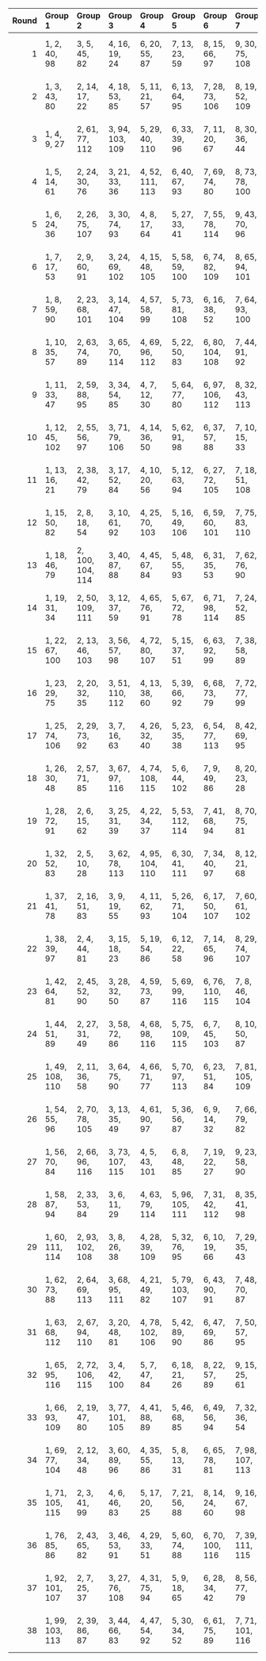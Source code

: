 |   Round | Group 1         | Group 2          | Group 3         | Group 4         | Group 5         | Group 6         | Group 7         | Group 8         | Group 9          | Group 10         | Group 11         | Group 12         | Group 13         | Group 14         | Group 15         | Group 16         | Group 17         | Group 18         | Group 19         | Group 20         | Group 21         | Group 22         | Group 23         | Group 24         | Group 25         | Group 26        | Group 27        | Group 28        | Group 29         |
|--------:|:----------------|:-----------------|:----------------|:----------------|:----------------|:----------------|:----------------|:----------------|:-----------------|:-----------------|:-----------------|:-----------------|:-----------------|:-----------------|:-----------------|:-----------------|:-----------------|:-----------------|:-----------------|:-----------------|:-----------------|:-----------------|:-----------------|:-----------------|:-----------------|:----------------|:----------------|:----------------|:-----------------|
|       1 | 1, 2, 40, 98    | 3, 5, 45, 82     | 4, 16, 19, 24   | 6, 20, 55, 87   | 7, 13, 23, 59   | 8, 15, 66, 97   | 9, 30, 75, 108  | 10, 21, 54, 111 | 11, 64, 65, 106  | 12, 42, 77, 88   | 14, 71, 100, 107 | 17, 76, 89, 92   | 18, 80, 86, 109  | 22, 26, 35, 44   | 25, 73, 94, 96   | 27, 50, 61, 114  | 28, 52, 57, 101  | 29, 56, 83, 99   | 31, 91, 95, 105  | 32, 69, 78, 79   | 33, 58, 74, 113  | 34, 39, 46, 84   | 36, 53, 67, 81   | 37, 63, 93, 116  | 38, 70, 104, 115 | 41, 43, 47, 103 | 48, 51, 60, 68  | 49, 62, 72, 112 | 85, 90, 102, 110 |
|       2 | 1, 3, 43, 80    | 2, 14, 17, 22    | 4, 18, 53, 85   | 5, 11, 21, 57   | 6, 13, 64, 95   | 7, 28, 73, 106  | 8, 19, 52, 109  | 9, 62, 63, 104  | 10, 40, 86, 113  | 12, 69, 98, 105  | 15, 74, 87, 90   | 16, 78, 84, 107  | 20, 24, 33, 42   | 23, 71, 92, 94   | 25, 48, 59, 112  | 26, 50, 55, 99   | 27, 54, 81, 97   | 29, 89, 93, 103  | 30, 67, 77, 114  | 31, 56, 72, 111  | 32, 44, 75, 82   | 34, 51, 65, 79   | 35, 61, 91, 116  | 36, 68, 102, 115 | 37, 38, 76, 96   | 39, 41, 45, 101 | 46, 49, 58, 66  | 47, 60, 70, 110 | 83, 88, 100, 108 |
|       3 | 1, 4, 9, 27     | 2, 61, 77, 112   | 3, 94, 103, 109 | 5, 29, 40, 110  | 6, 33, 39, 96   | 7, 11, 20, 67   | 8, 30, 36, 44   | 10, 58, 79, 81  | 12, 46, 73, 99   | 13, 42, 75, 86   | 14, 41, 84, 106  | 15, 32, 60, 93   | 16, 80, 90, 114  | 17, 54, 101, 102 | 18, 43, 59, 98   | 19, 62, 69, 107  | 21, 52, 76, 104  | 22, 48, 78, 116  | 23, 55, 89, 115  | 24, 25, 63, 83   | 26, 28, 68, 105  | 31, 38, 51, 82   | 34, 49, 50, 91   | 35, 65, 100, 111 | 37, 56, 85, 92   | 45, 53, 71, 74  | 47, 57, 72, 97  | 64, 66, 70, 88  | 87, 95, 108, 113 |
|       4 | 1, 5, 14, 61    | 2, 24, 30, 76    | 3, 21, 33, 36   | 4, 52, 111, 113 | 6, 40, 67, 93   | 7, 69, 74, 80   | 8, 73, 78, 100  | 9, 26, 54, 87   | 10, 84, 108, 112 | 11, 48, 95, 96   | 12, 53, 75, 92   | 13, 56, 63, 101  | 15, 46, 70, 98   | 16, 42, 110, 116 | 17, 49, 83, 115  | 18, 19, 57, 77   | 20, 22, 62, 99   | 23, 37, 72, 104  | 25, 32, 45, 114  | 27, 38, 71, 90   | 28, 43, 44, 85   | 29, 59, 94, 105  | 31, 50, 79, 86   | 34, 55, 106, 109 | 35, 88, 97, 103  | 39, 47, 65, 68  | 41, 51, 66, 91  | 58, 60, 64, 82  | 81, 89, 102, 107 |
|       5 | 1, 6, 24, 36    | 2, 26, 75, 107   | 3, 30, 74, 93   | 4, 8, 17, 64    | 5, 27, 33, 41   | 7, 55, 78, 114  | 9, 43, 70, 96   | 10, 39, 72, 83  | 11, 76, 81, 103  | 12, 29, 57, 90   | 13, 77, 87, 111  | 14, 51, 98, 99   | 15, 40, 56, 95   | 16, 59, 66, 104  | 18, 49, 73, 101  | 19, 45, 113, 116 | 20, 52, 86, 115  | 21, 22, 60, 80   | 23, 25, 65, 102  | 28, 35, 48, 79   | 31, 46, 47, 88   | 32, 62, 97, 108  | 34, 53, 82, 89   | 37, 58, 109, 112 | 38, 91, 100, 106 | 42, 50, 68, 71  | 44, 54, 69, 94  | 61, 63, 67, 85  | 84, 92, 105, 110 |
|       6 | 1, 7, 17, 53    | 2, 9, 60, 91     | 3, 24, 69, 102  | 4, 15, 48, 105  | 5, 58, 59, 100  | 6, 74, 82, 109  | 8, 65, 94, 101  | 10, 13, 18, 36  | 11, 70, 83, 86   | 12, 80, 103, 112 | 14, 38, 49, 81   | 16, 20, 29, 76   | 19, 67, 88, 90   | 21, 44, 55, 108  | 22, 46, 51, 95   | 23, 50, 77, 93   | 25, 85, 89, 99   | 26, 63, 110, 111 | 27, 52, 68, 107  | 28, 40, 71, 78   | 30, 47, 61, 113  | 31, 57, 87, 116  | 32, 64, 98, 115  | 33, 34, 72, 92   | 35, 37, 39, 114  | 41, 73, 75, 97  | 42, 45, 54, 62  | 43, 56, 66, 106 | 79, 84, 96, 104  |
|       7 | 1, 8, 59, 90    | 2, 23, 68, 101   | 3, 14, 47, 104  | 4, 57, 58, 99   | 5, 73, 81, 108  | 6, 16, 38, 52   | 7, 64, 93, 100  | 9, 12, 17, 35   | 10, 69, 82, 85   | 11, 79, 102, 111 | 13, 37, 48, 80   | 15, 19, 28, 75   | 18, 66, 87, 89   | 20, 43, 54, 107  | 21, 45, 50, 94   | 22, 49, 92, 114  | 24, 84, 88, 98   | 25, 62, 109, 110 | 26, 51, 67, 106  | 27, 39, 70, 77   | 29, 46, 60, 112  | 30, 56, 86, 116  | 31, 63, 97, 115  | 32, 33, 71, 91   | 34, 36, 76, 113  | 40, 72, 74, 96  | 41, 44, 53, 61  | 42, 55, 65, 105 | 78, 83, 95, 103  |
|       8 | 1, 10, 35, 57   | 2, 63, 74, 89    | 3, 65, 70, 114  | 4, 69, 96, 112  | 5, 22, 50, 83   | 6, 80, 104, 108 | 7, 44, 91, 92   | 8, 49, 71, 88   | 9, 52, 59, 97    | 11, 42, 66, 94   | 12, 76, 106, 116 | 13, 45, 79, 115  | 14, 15, 53, 111  | 16, 18, 58, 95   | 17, 29, 32, 37   | 19, 33, 68, 100  | 20, 26, 36, 72   | 21, 28, 41, 110  | 23, 34, 67, 86   | 24, 39, 40, 81   | 25, 55, 90, 101  | 27, 46, 82, 113  | 30, 51, 102, 105 | 31, 84, 93, 99   | 38, 48, 107, 109 | 43, 61, 64, 73  | 47, 62, 75, 87  | 54, 56, 60, 78  | 77, 85, 98, 103  |
|       9 | 1, 11, 33, 47   | 2, 59, 88, 95    | 3, 34, 54, 85   | 4, 7, 12, 30    | 5, 64, 77, 80   | 6, 97, 106, 112 | 8, 32, 43, 113  | 9, 36, 42, 99   | 10, 14, 23, 70   | 13, 61, 82, 84   | 15, 49, 76, 102  | 16, 40, 45, 89   | 17, 44, 87, 109  | 18, 35, 63, 96   | 19, 79, 83, 93   | 20, 57, 104, 105 | 21, 46, 62, 101  | 22, 65, 72, 110  | 24, 41, 55, 107  | 25, 51, 81, 116  | 26, 58, 92, 115  | 27, 28, 66, 86   | 29, 31, 71, 108  | 37, 52, 53, 94   | 38, 68, 103, 114 | 39, 48, 56, 74  | 50, 60, 75, 100 | 67, 69, 73, 91  | 78, 90, 98, 111  |
|      10 | 1, 12, 45, 102  | 2, 55, 56, 97    | 3, 71, 79, 106  | 4, 14, 36, 50   | 5, 62, 91, 98   | 6, 37, 57, 88   | 7, 10, 15, 33   | 8, 67, 80, 83   | 9, 77, 100, 109  | 11, 35, 46, 78   | 13, 17, 26, 73   | 16, 64, 85, 87   | 18, 41, 52, 105  | 19, 43, 48, 92   | 20, 47, 90, 112  | 21, 38, 66, 99   | 22, 82, 86, 96   | 23, 60, 107, 108 | 24, 49, 65, 104  | 25, 68, 75, 113  | 27, 44, 58, 110  | 28, 54, 84, 116  | 29, 61, 95, 115  | 30, 31, 69, 89   | 32, 34, 74, 111  | 39, 42, 51, 59  | 40, 53, 63, 103 | 70, 72, 76, 94  | 81, 93, 101, 114 |
|      11 | 1, 13, 16, 21   | 2, 38, 42, 79    | 3, 17, 52, 84   | 4, 10, 20, 56   | 5, 12, 63, 94   | 6, 27, 72, 105  | 7, 18, 51, 108  | 8, 61, 62, 103  | 9, 39, 85, 112   | 11, 68, 97, 104  | 14, 73, 86, 89   | 15, 77, 83, 106  | 19, 23, 32, 41   | 22, 70, 91, 93   | 24, 47, 58, 111  | 25, 49, 54, 98   | 26, 53, 80, 96   | 28, 88, 92, 102  | 29, 66, 113, 114 | 30, 55, 71, 110  | 31, 43, 74, 81   | 33, 50, 64, 78   | 34, 60, 90, 116  | 35, 67, 101, 115 | 36, 37, 75, 95   | 40, 44, 76, 100 | 45, 48, 57, 65  | 46, 59, 69, 109 | 82, 87, 99, 107  |
|      12 | 1, 15, 50, 82   | 2, 8, 18, 54     | 3, 10, 61, 92   | 4, 25, 70, 103  | 5, 16, 49, 106  | 6, 59, 60, 101  | 7, 75, 83, 110  | 9, 66, 95, 102  | 11, 14, 19, 37   | 12, 71, 84, 87   | 13, 81, 104, 113 | 17, 21, 30, 39   | 20, 68, 89, 91   | 22, 45, 56, 109  | 23, 47, 52, 96   | 24, 51, 78, 94   | 26, 86, 90, 100  | 27, 64, 111, 112 | 28, 53, 69, 108  | 29, 41, 72, 79   | 31, 48, 62, 114  | 32, 58, 88, 116  | 33, 65, 99, 115  | 34, 35, 73, 93   | 36, 38, 40, 77   | 42, 74, 76, 98  | 43, 46, 55, 63  | 44, 57, 67, 107 | 80, 85, 97, 105  |
|      13 | 1, 18, 46, 79   | 2, 100, 104, 114 | 3, 40, 87, 88   | 4, 45, 67, 84   | 5, 48, 55, 93   | 6, 31, 35, 53   | 7, 62, 76, 90   | 8, 72, 102, 116 | 9, 41, 113, 115  | 10, 11, 49, 107  | 12, 14, 54, 91   | 13, 25, 28, 33   | 15, 29, 64, 96   | 16, 22, 32, 68   | 17, 24, 75, 106  | 19, 30, 63, 82   | 20, 73, 74, 77   | 21, 51, 86, 97   | 23, 42, 78, 109  | 26, 47, 98, 101  | 27, 80, 89, 95   | 34, 44, 103, 105 | 36, 59, 70, 85   | 37, 61, 66, 110  | 38, 65, 92, 108  | 39, 57, 60, 69  | 43, 58, 71, 83  | 50, 52, 56, 112 | 81, 94, 99, 111  |
|      14 | 1, 19, 31, 34   | 2, 50, 109, 111  | 3, 12, 37, 59   | 4, 65, 76, 91   | 5, 67, 72, 78   | 6, 71, 98, 114  | 7, 24, 52, 85   | 8, 82, 106, 110 | 9, 46, 93, 94    | 10, 51, 73, 90   | 11, 54, 61, 99   | 13, 44, 68, 96   | 14, 40, 108, 116 | 15, 47, 81, 115  | 16, 17, 55, 113  | 18, 20, 60, 97   | 21, 35, 70, 102  | 22, 28, 38, 74   | 23, 30, 43, 112  | 25, 36, 69, 88   | 26, 41, 42, 83   | 27, 57, 92, 103  | 29, 48, 77, 84   | 32, 53, 104, 107 | 33, 86, 95, 101  | 39, 49, 64, 89  | 45, 63, 66, 75  | 56, 58, 62, 80  | 79, 87, 100, 105 |
|      15 | 1, 22, 67, 100  | 2, 13, 46, 103   | 3, 56, 57, 98   | 4, 72, 80, 107  | 5, 15, 37, 51   | 6, 63, 92, 99   | 7, 38, 58, 89   | 8, 11, 16, 34   | 9, 68, 81, 84    | 10, 78, 101, 110 | 12, 36, 47, 79   | 14, 18, 27, 74   | 17, 65, 86, 88   | 19, 42, 53, 106  | 20, 44, 49, 93   | 21, 48, 91, 113  | 23, 83, 87, 97   | 24, 61, 108, 109 | 25, 50, 66, 105  | 26, 69, 76, 114  | 28, 45, 59, 111  | 29, 55, 85, 116  | 30, 62, 96, 115  | 31, 32, 70, 90   | 33, 35, 75, 112  | 39, 71, 73, 95  | 40, 43, 52, 60  | 41, 54, 64, 104 | 77, 82, 94, 102  |
|      16 | 1, 23, 29, 75   | 2, 20, 32, 35    | 3, 51, 110, 112 | 4, 13, 38, 60   | 5, 39, 66, 92   | 6, 68, 73, 79   | 7, 72, 77, 99   | 8, 25, 53, 86   | 9, 83, 107, 111  | 10, 47, 94, 95   | 11, 52, 74, 91   | 12, 55, 62, 100  | 14, 45, 69, 97   | 15, 41, 109, 116 | 16, 48, 82, 115  | 17, 18, 56, 114  | 19, 21, 61, 98   | 22, 36, 71, 103  | 24, 31, 44, 113  | 26, 37, 70, 89   | 27, 42, 43, 84   | 28, 58, 93, 104  | 30, 49, 78, 85   | 33, 54, 105, 108 | 34, 87, 96, 102  | 40, 50, 65, 90  | 46, 64, 67, 76  | 57, 59, 63, 81  | 80, 88, 101, 106 |
|      17 | 1, 25, 74, 106  | 2, 29, 73, 92    | 3, 7, 16, 63    | 4, 26, 32, 40   | 5, 23, 35, 38   | 6, 54, 77, 113  | 8, 42, 69, 95   | 9, 71, 76, 82   | 10, 75, 80, 102  | 11, 28, 56, 89   | 12, 86, 110, 114 | 13, 50, 97, 98   | 14, 39, 55, 94   | 15, 58, 65, 103  | 17, 48, 72, 100  | 18, 44, 112, 116 | 19, 51, 85, 115  | 20, 21, 59, 79   | 22, 24, 64, 101  | 27, 34, 47, 78   | 30, 45, 46, 87   | 31, 61, 96, 107  | 33, 52, 81, 88   | 36, 57, 108, 111 | 37, 90, 99, 105  | 41, 49, 67, 70  | 43, 53, 68, 93  | 60, 62, 66, 84  | 83, 91, 104, 109 |
|      18 | 1, 26, 30, 48   | 2, 57, 71, 85    | 3, 67, 97, 116  | 4, 74, 108, 115 | 5, 6, 44, 102   | 7, 9, 49, 86    | 8, 20, 23, 28   | 10, 24, 59, 91  | 11, 17, 27, 63   | 12, 19, 70, 101  | 13, 34, 41, 112  | 14, 25, 58, 77   | 15, 68, 69, 110  | 16, 46, 81, 92   | 18, 75, 104, 111 | 21, 42, 93, 96   | 22, 84, 90, 113  | 29, 39, 98, 100  | 31, 54, 65, 80   | 32, 56, 61, 105  | 33, 60, 87, 103  | 35, 95, 99, 109  | 36, 73, 82, 83   | 37, 40, 62, 79   | 38, 43, 50, 88   | 45, 47, 51, 107 | 52, 55, 64, 72  | 53, 66, 76, 78  | 89, 94, 106, 114 |
|      19 | 1, 28, 72, 91   | 2, 6, 15, 62     | 3, 25, 31, 39   | 4, 22, 34, 37   | 5, 53, 112, 114 | 7, 41, 68, 94   | 8, 70, 75, 81   | 9, 74, 79, 101  | 10, 27, 55, 88   | 11, 85, 109, 113 | 12, 49, 96, 97   | 13, 54, 76, 93   | 14, 57, 64, 102  | 16, 47, 71, 99   | 17, 43, 111, 116 | 18, 50, 84, 115  | 19, 20, 58, 78   | 21, 23, 63, 100  | 24, 38, 73, 105  | 26, 33, 46, 77   | 29, 44, 45, 86   | 30, 60, 95, 106  | 32, 51, 80, 87   | 35, 56, 107, 110 | 36, 89, 98, 104  | 40, 48, 66, 69  | 42, 52, 67, 92  | 59, 61, 65, 83  | 82, 90, 103, 108 |
|      20 | 1, 32, 52, 83   | 2, 5, 10, 28     | 3, 62, 78, 113  | 4, 95, 104, 110 | 6, 30, 41, 111  | 7, 34, 40, 97   | 8, 12, 21, 68   | 9, 31, 37, 45   | 11, 59, 80, 82   | 13, 47, 74, 100  | 14, 43, 76, 87   | 15, 42, 85, 107  | 16, 33, 61, 94   | 17, 77, 81, 91   | 18, 55, 102, 103 | 19, 44, 60, 99   | 20, 63, 70, 108  | 22, 39, 53, 105  | 23, 49, 79, 116  | 24, 56, 90, 115  | 25, 26, 64, 84   | 27, 29, 69, 106  | 35, 50, 51, 92   | 36, 66, 101, 112 | 38, 57, 86, 93   | 46, 54, 72, 75  | 48, 58, 73, 98  | 65, 67, 71, 89  | 88, 96, 109, 114 |
|      21 | 1, 37, 41, 78   | 2, 16, 51, 83    | 3, 9, 19, 55    | 4, 11, 62, 93   | 5, 26, 71, 104  | 6, 17, 50, 107  | 7, 60, 61, 102  | 8, 76, 84, 111  | 10, 67, 96, 103  | 12, 15, 20, 38   | 13, 72, 85, 88   | 14, 82, 105, 114 | 18, 22, 31, 40   | 21, 69, 90, 92   | 23, 46, 57, 110  | 24, 48, 53, 97   | 25, 52, 79, 95   | 27, 87, 91, 101  | 28, 65, 112, 113 | 29, 54, 70, 109  | 30, 42, 73, 80   | 32, 49, 63, 77   | 33, 59, 89, 116  | 34, 66, 100, 115 | 35, 36, 74, 94   | 39, 43, 75, 99  | 44, 47, 56, 64  | 45, 58, 68, 108 | 81, 86, 98, 106  |
|      22 | 1, 38, 39, 97   | 2, 4, 44, 81     | 3, 15, 18, 23   | 5, 19, 54, 86   | 6, 12, 22, 58   | 7, 14, 65, 96   | 8, 29, 74, 107  | 9, 20, 53, 110  | 10, 63, 64, 105  | 11, 41, 87, 114  | 13, 70, 99, 106  | 16, 75, 88, 91   | 17, 79, 85, 108  | 21, 25, 34, 43   | 24, 72, 93, 95   | 26, 49, 60, 113  | 27, 51, 56, 100  | 28, 55, 82, 98   | 30, 90, 94, 104  | 31, 68, 77, 78   | 32, 57, 73, 112  | 33, 45, 76, 83   | 35, 52, 66, 80   | 36, 62, 92, 116  | 37, 69, 103, 115 | 40, 42, 46, 102 | 47, 50, 59, 67  | 48, 61, 71, 111 | 84, 89, 101, 109 |
|      23 | 1, 42, 64, 81   | 2, 45, 52, 90    | 3, 28, 32, 50   | 4, 59, 73, 87   | 5, 69, 99, 116  | 6, 76, 110, 115 | 7, 8, 46, 104   | 9, 11, 51, 88   | 10, 22, 25, 30   | 12, 26, 61, 93   | 13, 19, 29, 65   | 14, 21, 72, 103  | 15, 36, 43, 114  | 16, 27, 60, 79   | 17, 70, 71, 112  | 18, 48, 83, 94   | 20, 39, 106, 113 | 23, 44, 95, 98   | 24, 77, 86, 92   | 31, 41, 100, 102 | 33, 56, 67, 82   | 34, 58, 63, 107  | 35, 62, 89, 105  | 37, 97, 101, 111 | 38, 75, 84, 85   | 40, 55, 68, 80  | 47, 49, 53, 109 | 54, 57, 66, 74  | 78, 91, 96, 108  |
|      24 | 1, 44, 51, 89   | 2, 27, 31, 49    | 3, 58, 72, 86   | 4, 68, 98, 116  | 5, 75, 109, 115 | 6, 7, 45, 103   | 8, 10, 50, 87   | 9, 21, 24, 29   | 11, 25, 60, 92   | 12, 18, 28, 64   | 13, 20, 71, 102  | 14, 35, 42, 113  | 15, 26, 59, 78   | 16, 69, 70, 111  | 17, 47, 82, 93   | 19, 76, 105, 112 | 22, 43, 94, 97   | 23, 85, 91, 114  | 30, 40, 99, 101  | 32, 55, 66, 81   | 33, 57, 62, 106  | 34, 61, 88, 104  | 36, 96, 100, 110 | 37, 74, 83, 84   | 38, 41, 63, 80   | 39, 54, 67, 79  | 46, 48, 52, 108 | 53, 56, 65, 73  | 77, 90, 95, 107  |
|      25 | 1, 49, 108, 110 | 2, 11, 36, 58    | 3, 64, 75, 90   | 4, 66, 71, 77   | 5, 70, 97, 113  | 6, 23, 51, 84   | 7, 81, 105, 109 | 8, 45, 92, 93   | 9, 50, 72, 89    | 10, 53, 60, 98   | 12, 43, 67, 95   | 13, 39, 107, 116 | 14, 46, 80, 115  | 15, 16, 54, 112  | 17, 19, 59, 96   | 18, 30, 33, 38   | 20, 34, 69, 101  | 21, 27, 37, 73   | 22, 29, 42, 111  | 24, 35, 68, 87   | 25, 40, 41, 82   | 26, 56, 91, 102  | 28, 47, 83, 114  | 31, 52, 103, 106 | 32, 85, 94, 100  | 44, 62, 65, 74  | 48, 63, 76, 88  | 55, 57, 61, 79  | 78, 86, 99, 104  |
|      26 | 1, 54, 55, 96   | 2, 70, 78, 105   | 3, 13, 35, 49   | 4, 61, 90, 97   | 5, 36, 56, 87   | 6, 9, 14, 32    | 7, 66, 79, 82   | 8, 99, 108, 114 | 10, 34, 45, 77   | 11, 38, 44, 101  | 12, 16, 25, 72   | 15, 63, 84, 86   | 17, 40, 51, 104  | 18, 42, 47, 91   | 19, 46, 89, 111  | 20, 37, 65, 98   | 21, 81, 85, 95   | 22, 59, 106, 107 | 23, 48, 64, 103  | 24, 67, 74, 112  | 26, 43, 57, 109  | 27, 53, 83, 116  | 28, 60, 94, 115  | 29, 30, 68, 88   | 31, 33, 73, 110  | 39, 52, 62, 102 | 41, 50, 58, 76  | 69, 71, 75, 93  | 80, 92, 100, 113 |
|      27 | 1, 56, 70, 84   | 2, 66, 96, 116   | 3, 73, 107, 115 | 4, 5, 43, 101   | 6, 8, 48, 85    | 7, 19, 22, 27   | 9, 23, 58, 90   | 10, 16, 26, 62  | 11, 18, 69, 100  | 12, 33, 40, 111  | 13, 24, 57, 114  | 14, 67, 68, 109  | 15, 45, 80, 91   | 17, 74, 103, 110 | 20, 41, 92, 95   | 21, 83, 89, 112  | 25, 29, 38, 47   | 28, 76, 97, 99   | 30, 53, 64, 79   | 31, 55, 60, 104  | 32, 59, 86, 102  | 34, 94, 98, 108  | 35, 72, 81, 82   | 36, 39, 61, 78   | 37, 42, 49, 87   | 44, 46, 50, 106 | 51, 54, 63, 71  | 52, 65, 75, 77  | 88, 93, 105, 113 |
|      28 | 1, 58, 87, 94   | 2, 33, 53, 84    | 3, 6, 11, 29    | 4, 63, 79, 114  | 5, 96, 105, 111 | 7, 31, 42, 112  | 8, 35, 41, 98   | 9, 13, 22, 69   | 10, 32, 38, 46   | 12, 60, 81, 83   | 14, 48, 75, 101  | 15, 39, 44, 88   | 16, 43, 86, 108  | 17, 34, 62, 95   | 18, 78, 82, 92   | 19, 56, 103, 104 | 20, 45, 61, 100  | 21, 64, 71, 109  | 23, 40, 54, 106  | 24, 50, 80, 116  | 25, 57, 91, 115  | 26, 27, 65, 85   | 28, 30, 70, 107  | 36, 51, 52, 93   | 37, 67, 102, 113 | 47, 55, 73, 76  | 49, 59, 74, 99  | 66, 68, 72, 90  | 77, 89, 97, 110  |
|      29 | 1, 60, 111, 114 | 2, 93, 102, 108  | 3, 8, 26, 38    | 4, 28, 39, 109  | 5, 32, 76, 95   | 6, 10, 19, 66   | 7, 29, 35, 43   | 9, 57, 78, 80   | 11, 45, 72, 98   | 12, 41, 74, 85   | 13, 40, 83, 105  | 14, 31, 59, 92   | 15, 79, 89, 113  | 16, 53, 100, 101 | 17, 42, 58, 97   | 18, 61, 68, 106  | 20, 51, 75, 103  | 21, 47, 77, 116  | 22, 54, 88, 115  | 23, 24, 62, 82   | 25, 27, 67, 104  | 30, 37, 50, 81   | 33, 48, 49, 90   | 34, 64, 99, 110  | 36, 55, 84, 91   | 44, 52, 70, 73  | 46, 56, 71, 96  | 63, 65, 69, 87  | 86, 94, 107, 112 |
|      30 | 1, 62, 73, 88   | 2, 64, 69, 113   | 3, 68, 95, 111  | 4, 21, 49, 82   | 5, 79, 103, 107 | 6, 43, 90, 91   | 7, 48, 70, 87   | 8, 51, 58, 96   | 9, 34, 38, 56    | 10, 41, 65, 93   | 11, 75, 105, 116 | 12, 44, 78, 115  | 13, 14, 52, 110  | 15, 17, 57, 94   | 16, 28, 31, 36   | 18, 32, 67, 99   | 19, 25, 35, 71   | 20, 27, 40, 109  | 22, 33, 66, 85   | 23, 39, 76, 80   | 24, 54, 89, 100  | 26, 45, 81, 112  | 29, 50, 101, 104 | 30, 83, 92, 98   | 37, 47, 106, 108 | 42, 60, 63, 72  | 46, 61, 74, 86  | 53, 55, 59, 77  | 84, 97, 102, 114 |
|      31 | 1, 63, 68, 112  | 2, 67, 94, 110   | 3, 20, 48, 81   | 4, 78, 102, 106 | 5, 42, 89, 90   | 6, 47, 69, 86   | 7, 50, 57, 95   | 8, 33, 37, 55   | 9, 40, 64, 92    | 10, 74, 104, 116 | 11, 43, 77, 115  | 12, 13, 51, 109  | 14, 16, 56, 93   | 15, 27, 30, 35   | 17, 31, 66, 98   | 18, 24, 34, 70   | 19, 26, 39, 108  | 21, 32, 65, 84   | 22, 75, 76, 79   | 23, 53, 88, 99   | 25, 44, 80, 111  | 28, 49, 100, 103 | 29, 82, 91, 97   | 36, 46, 105, 107 | 38, 61, 72, 87   | 41, 59, 62, 71  | 45, 60, 73, 85  | 52, 54, 58, 114 | 83, 96, 101, 113 |
|      32 | 1, 65, 95, 116  | 2, 72, 106, 115  | 3, 4, 42, 100   | 5, 7, 47, 84    | 6, 18, 21, 26   | 8, 22, 57, 89   | 9, 15, 25, 61   | 10, 17, 68, 99  | 11, 32, 39, 110  | 12, 23, 56, 113  | 13, 66, 67, 108  | 14, 44, 79, 90   | 16, 73, 102, 109 | 19, 40, 91, 94   | 20, 82, 88, 111  | 24, 28, 37, 46   | 27, 75, 96, 98   | 29, 52, 63, 78   | 30, 54, 59, 103  | 31, 58, 85, 101  | 33, 93, 97, 107  | 34, 71, 80, 81   | 35, 60, 76, 77   | 36, 41, 48, 86   | 38, 55, 69, 83   | 43, 45, 49, 105 | 50, 53, 62, 70  | 51, 64, 74, 114 | 87, 92, 104, 112 |
|      33 | 1, 66, 93, 109  | 2, 19, 47, 80    | 3, 77, 101, 105 | 4, 41, 88, 89   | 5, 46, 68, 85   | 6, 49, 56, 94   | 7, 32, 36, 54   | 8, 39, 63, 91   | 9, 73, 103, 116  | 10, 42, 114, 115 | 11, 12, 50, 108  | 13, 15, 55, 92   | 14, 26, 29, 34   | 16, 30, 65, 97   | 17, 23, 33, 69   | 18, 25, 76, 107  | 20, 31, 64, 83   | 21, 74, 75, 78   | 22, 52, 87, 98   | 24, 43, 79, 110  | 27, 48, 99, 102  | 28, 81, 90, 96   | 35, 45, 104, 106 | 37, 60, 71, 86   | 38, 62, 67, 111  | 40, 58, 61, 70  | 44, 59, 72, 84  | 51, 53, 57, 113 | 82, 95, 100, 112 |
|      34 | 1, 69, 77, 104  | 2, 12, 34, 48    | 3, 60, 89, 96   | 4, 35, 55, 86   | 5, 8, 13, 31    | 6, 65, 78, 81   | 7, 98, 107, 113 | 9, 33, 44, 114  | 10, 37, 43, 100  | 11, 15, 24, 71   | 14, 62, 83, 85   | 16, 39, 50, 103  | 17, 41, 46, 90   | 18, 45, 88, 110  | 19, 36, 64, 97   | 20, 80, 84, 94   | 21, 58, 105, 106 | 22, 47, 63, 102  | 23, 66, 73, 111  | 25, 42, 56, 108  | 26, 52, 82, 116  | 27, 59, 93, 115  | 28, 29, 67, 87   | 30, 32, 72, 109  | 38, 53, 54, 95   | 40, 49, 57, 75  | 51, 61, 76, 101 | 68, 70, 74, 92  | 79, 91, 99, 112  |
|      35 | 1, 71, 105, 115 | 2, 3, 41, 99     | 4, 6, 46, 83    | 5, 17, 20, 25   | 7, 21, 56, 88   | 8, 14, 24, 60   | 9, 16, 67, 98   | 10, 31, 76, 109 | 11, 22, 55, 112  | 12, 65, 66, 107  | 13, 43, 78, 89   | 15, 72, 101, 108 | 18, 39, 90, 93   | 19, 81, 87, 110  | 23, 27, 36, 45   | 26, 74, 95, 97   | 28, 51, 62, 77   | 29, 53, 58, 102  | 30, 57, 84, 100  | 32, 92, 96, 106  | 33, 70, 79, 80   | 34, 59, 75, 114  | 35, 40, 47, 85   | 37, 54, 68, 82   | 38, 64, 94, 116  | 42, 44, 48, 104 | 49, 52, 61, 69  | 50, 63, 73, 113 | 86, 91, 103, 111 |
|      36 | 1, 76, 85, 86   | 2, 43, 65, 82    | 3, 46, 53, 91   | 4, 29, 33, 51   | 5, 60, 74, 88   | 6, 70, 100, 116 | 7, 39, 111, 115 | 8, 9, 47, 105   | 10, 12, 52, 89   | 11, 23, 26, 31   | 13, 27, 62, 94   | 14, 20, 30, 66   | 15, 22, 73, 104  | 16, 37, 44, 77   | 17, 28, 61, 80   | 18, 71, 72, 113  | 19, 49, 84, 95   | 21, 40, 107, 114 | 24, 45, 96, 99   | 25, 78, 87, 93   | 32, 42, 101, 103 | 34, 57, 68, 83   | 35, 59, 64, 108  | 36, 63, 90, 106  | 38, 98, 102, 112 | 41, 56, 69, 81  | 48, 50, 54, 110 | 55, 58, 67, 75  | 79, 92, 97, 109  |
|      37 | 1, 92, 101, 107 | 2, 7, 25, 37     | 3, 27, 76, 108  | 4, 31, 75, 94   | 5, 9, 18, 65    | 6, 28, 34, 42   | 8, 56, 77, 79   | 10, 44, 71, 97  | 11, 40, 73, 84   | 12, 39, 82, 104  | 13, 30, 58, 91   | 14, 78, 88, 112  | 15, 52, 99, 100  | 16, 41, 57, 96   | 17, 60, 67, 105  | 19, 50, 74, 102  | 20, 46, 114, 116 | 21, 53, 87, 115  | 22, 23, 61, 81   | 24, 26, 66, 103  | 29, 36, 49, 80   | 32, 47, 48, 89   | 33, 63, 98, 109  | 35, 54, 83, 90   | 38, 59, 110, 113 | 43, 51, 69, 72  | 45, 55, 70, 95  | 62, 64, 68, 86  | 85, 93, 106, 111 |
|      38 | 1, 99, 103, 113 | 2, 39, 86, 87    | 3, 44, 66, 83   | 4, 47, 54, 92   | 5, 30, 34, 52   | 6, 61, 75, 89   | 7, 71, 101, 116 | 8, 40, 112, 115 | 9, 10, 48, 106   | 11, 13, 53, 90   | 12, 24, 27, 32   | 14, 28, 63, 95   | 15, 21, 31, 67   | 16, 23, 74, 105  | 17, 38, 45, 78   | 18, 29, 62, 81   | 19, 72, 73, 114  | 20, 50, 85, 96   | 22, 41, 77, 108  | 25, 46, 97, 100  | 26, 79, 88, 94   | 33, 43, 102, 104 | 35, 58, 69, 84   | 36, 60, 65, 109  | 37, 64, 91, 107  | 42, 57, 70, 82  | 49, 51, 55, 111 | 56, 59, 68, 76  | 80, 93, 98, 110  |